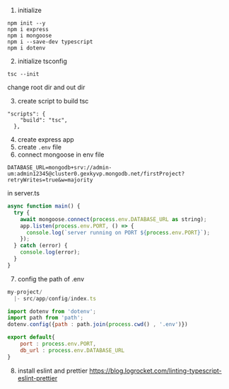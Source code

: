 1. initialize

```
npm init --y
npm i express
npm i mongoose
npm i --save-dev typescript
npm i dotenv
```

2. initialize tsconfig

```
tsc --init
```

change root dir and out dir

3. create script to build tsc

```
"scripts": {
    "build": "tsc",
  },
```

4. create express app
5. create `.env` file
6. connect mongoose
   in env file

```
DATABASE_URL=mongodb+srv://admin-um:admin12345@cluster0.gexkyvp.mongodb.net/firstProject?retryWrites=true&w=majority
```

in server.ts

```js
async function main() {
  try {
    await mongoose.connect(process.env.DATABASE_URL as string);
    app.listen(process.env.PORT, () => {
      console.log(`server running on PORT ${process.env.PORT}`);
    });
  } catch (error) {
    console.log(error);
  }
}
```

7. config the path of .env

```js
my-project/
  |- src/app/config/index.ts

import dotenv from 'dotenv';
import path from 'path';
dotenv.config({path : path.join(process.cwd() , '.env')})

export default{
    port : process.env.PORT,
    db_url : process.env.DATABASE_URL
}
```

8. install eslint and prettier https://blog.logrocket.com/linting-typescript-eslint-prettier
